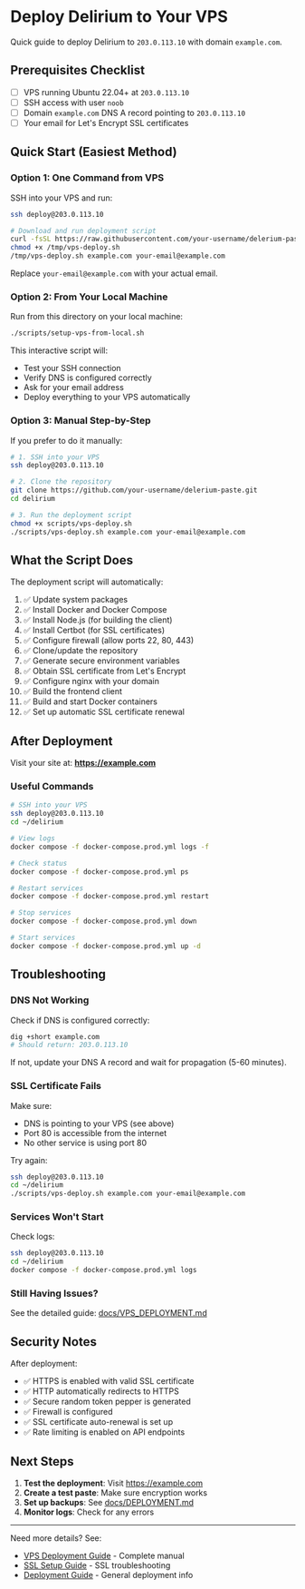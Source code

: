 # Deploy Delirium to Your VPS

Quick guide to deploy Delirium to `203.0.113.10` with domain `example.com`.

## Prerequisites Checklist

- [ ] VPS running Ubuntu 22.04+ at `203.0.113.10`
- [ ] SSH access with user `noob`
- [ ] Domain `example.com` DNS A record pointing to `203.0.113.10`
- [ ] Your email for Let's Encrypt SSL certificates

## Quick Start (Easiest Method)

### Option 1: One Command from VPS

SSH into your VPS and run:

```bash
ssh deploy@203.0.113.10

# Download and run deployment script
curl -fsSL https://raw.githubusercontent.com/your-username/delerium-paste/main/scripts/vps-deploy.sh -o /tmp/vps-deploy.sh
chmod +x /tmp/vps-deploy.sh
/tmp/vps-deploy.sh example.com your-email@example.com
```

Replace `your-email@example.com` with your actual email.

### Option 2: From Your Local Machine

Run from this directory on your local machine:

```bash
./scripts/setup-vps-from-local.sh
```

This interactive script will:
- Test your SSH connection
- Verify DNS is configured correctly
- Ask for your email address
- Deploy everything to your VPS automatically

### Option 3: Manual Step-by-Step

If you prefer to do it manually:

```bash
# 1. SSH into your VPS
ssh deploy@203.0.113.10

# 2. Clone the repository
git clone https://github.com/your-username/delerium-paste.git
cd delirium

# 3. Run the deployment script
chmod +x scripts/vps-deploy.sh
./scripts/vps-deploy.sh example.com your-email@example.com
```

## What the Script Does

The deployment script will automatically:

1. ✅ Update system packages
2. ✅ Install Docker and Docker Compose
3. ✅ Install Node.js (for building the client)
4. ✅ Install Certbot (for SSL certificates)
5. ✅ Configure firewall (allow ports 22, 80, 443)
6. ✅ Clone/update the repository
7. ✅ Generate secure environment variables
8. ✅ Obtain SSL certificate from Let's Encrypt
9. ✅ Configure nginx with your domain
10. ✅ Build the frontend client
11. ✅ Build and start Docker containers
12. ✅ Set up automatic SSL certificate renewal

## After Deployment

Visit your site at: **https://example.com**

### Useful Commands

```bash
# SSH into your VPS
ssh deploy@203.0.113.10
cd ~/delirium

# View logs
docker compose -f docker-compose.prod.yml logs -f

# Check status
docker compose -f docker-compose.prod.yml ps

# Restart services
docker compose -f docker-compose.prod.yml restart

# Stop services
docker compose -f docker-compose.prod.yml down

# Start services
docker compose -f docker-compose.prod.yml up -d
```

## Troubleshooting

### DNS Not Working

Check if DNS is configured correctly:

```bash
dig +short example.com
# Should return: 203.0.113.10
```

If not, update your DNS A record and wait for propagation (5-60 minutes).

### SSL Certificate Fails

Make sure:
- DNS is pointing to your VPS (see above)
- Port 80 is accessible from the internet
- No other service is using port 80

Try again:
```bash
ssh deploy@203.0.113.10
cd ~/delirium
./scripts/vps-deploy.sh example.com your-email@example.com
```

### Services Won't Start

Check logs:
```bash
ssh deploy@203.0.113.10
cd ~/delirium
docker compose -f docker-compose.prod.yml logs
```

### Still Having Issues?

See the detailed guide: [docs/VPS_DEPLOYMENT.md](docs/VPS_DEPLOYMENT.md)

## Security Notes

After deployment:
- ✅ HTTPS is enabled with valid SSL certificate
- ✅ HTTP automatically redirects to HTTPS
- ✅ Secure random token pepper is generated
- ✅ Firewall is configured
- ✅ SSL certificate auto-renewal is set up
- ✅ Rate limiting is enabled on API endpoints

## Next Steps

1. **Test the deployment**: Visit https://example.com
2. **Create a test paste**: Make sure encryption works
3. **Set up backups**: See [docs/DEPLOYMENT.md](docs/DEPLOYMENT.md)
4. **Monitor logs**: Check for any errors

---

Need more details? See:
- [VPS Deployment Guide](docs/VPS_DEPLOYMENT.md) - Complete manual
- [SSL Setup Guide](docs/SSL_SETUP_GUIDE.md) - SSL troubleshooting
- [Deployment Guide](docs/DEPLOYMENT.md) - General deployment info


